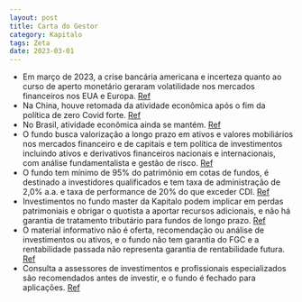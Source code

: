 ```yaml
---
layout: post
title: Carta do Gestor
category: Kapitalo
tags: Zeta
date: 2023-03-01
---
```


- Em março de 2023, a crise bancária americana e incerteza quanto ao curso de aperto monetário geraram volatilidade nos mercados financeiros nos EUA e Europa.
<a href="#" onclick="search_on_pdf('Cenário Ao longo do mês, a crise bancária americana movimentou os mercados e gerou mais incertezas ')">Ref</a>
- Na China, houve retomada da atividade econômica após o fim da política de zero Covid forte.
<a href="#" onclick="search_on_pdf('maio/22, puxada principalmente pela atividade do setor de serviços. Na China, tivemos a divulgação ')">Ref</a>
- No Brasil, atividade econômica ainda se mantém.
<a href="#" onclick="search_on_pdf('No Brasil, estamos esperando uma desaceleração mais significativa da atividade há bastante tempo, ma')">Ref</a>
- O fundo busca valorização a longo prazo em ativos e valores mobiliários nos mercados financeiro e de capitais e tem política de investimentos incluindo ativos e derivativos financeiros nacionais e internacionais, com análise fundamentalista e gestão de risco.
<a href="#" onclick="search_on_pdf('O objetivo do Fundo é buscar a valorização de suas cotas no longo prazo, por meio da realização de i')">Ref</a>
- O fundo tem mínimo de 95% do patrimônio em cotas de fundos, é destinado a investidores qualificados e tem taxa de administração de 2,0% a.a. e taxa de performance de 20% do que exceder CDI.
<a href="#" onclick="search_on_pdf('análise fundamentalista associada à rigorosa monitoração e gestão de risco. Este fundo aplica no mín')">Ref</a>
- Investimentos no fundo master da Kapitalo podem implicar em perdas patrimoniais e obrigar o quotista a aportar recursos adicionais, e não há garantia de tratamento tributário para fundos de longo prazo.
<a href="#" onclick="search_on_pdf('superiores ao capital aplicado, implicando na ocorrência de patrimônio líquido negativo no Fundo e n')">Ref</a>
- O material informativo não é oferta, recomendação ou análise de investimentos ou ativos, e o fundo não tem garantia do FGC e a rentabilidade passada não representa garantia de rentabilidade futura.
<a href="#" onclick="search_on_pdf('Este conteúdo foi preparado pelas gestoras Kapitalo (Kapitalo Investimentos Ltda. e Kapitalo Ciclo G')">Ref</a>
- Consulta a assessores de investimentos e profissionais especializados são recomendados antes de investir, e o fundo é fechado para aplicações.
<a href="#" onclick="search_on_pdf('de investimentos e profissionais especializados antes de tomar sua decisão. O Fundo apresentado pode')">Ref</a>
